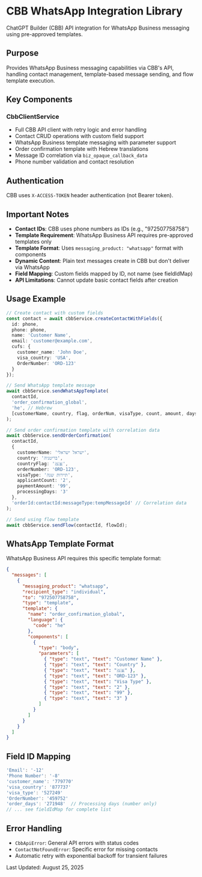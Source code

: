 # CBB WhatsApp Integration Library

ChatGPT Builder (CBB) API integration for WhatsApp Business messaging using pre-approved templates.

## Purpose

Provides WhatsApp Business messaging capabilities via CBB's API, handling contact management, template-based message sending, and flow template execution.

## Key Components

### CbbClientService
- Full CBB API client with retry logic and error handling
- Contact CRUD operations with custom field support
- WhatsApp Business template messaging with parameter support
- Order confirmation template with Hebrew translations
- Message ID correlation via `biz_opaque_callback_data`
- Phone number validation and contact resolution

## Authentication

CBB uses `X-ACCESS-TOKEN` header authentication (not Bearer token).

## Important Notes

- **Contact IDs**: CBB uses phone numbers as IDs (e.g., "972507758758")
- **Template Requirement**: WhatsApp Business API requires pre-approved templates only
- **Template Format**: Uses `messaging_product: "whatsapp"` format with components
- **Dynamic Content**: Plain text messages create in CBB but don't deliver via WhatsApp
- **Field Mapping**: Custom fields mapped by ID, not name (see fieldIdMap)
- **API Limitations**: Cannot update basic contact fields after creation

## Usage Example

```typescript
// Create contact with custom fields
const contact = await cbbService.createContactWithFields({
  id: phone,
  phone: phone,
  name: 'Customer Name',
  email: 'customer@example.com',
  cufs: {
    customer_name: 'John Doe',
    visa_country: 'USA',
    OrderNumber: 'ORD-123'
  }
});

// Send WhatsApp template message
await cbbService.sendWhatsAppTemplate(
  contactId,
  'order_confirmation_global',
  'he', // Hebrew
  [customerName, country, flag, orderNum, visaType, count, amount, days]
);

// Send order confirmation template with correlation data
await cbbService.sendOrderConfirmation(
  contactId, 
  {
    customerName: 'ישראל ישראלי',
    country: 'בריטניה',
    countryFlag: '🇬🇧',
    orderNumber: 'ORD-123',
    visaType: 'תיירות שנה',
    applicantCount: '2',
    paymentAmount: '99',
    processingDays: '3'
  },
  'orderId:contactId:messageType:tempMessageId' // Correlation data
);

// Send using flow template
await cbbService.sendFlow(contactId, flowId);
```

## WhatsApp Template Format

WhatsApp Business API requires this specific template format:

```json
{
  "messages": [
    {
      "messaging_product": "whatsapp",
      "recipient_type": "individual",
      "to": "972507758758",
      "type": "template",
      "template": {
        "name": "order_confirmation_global",
        "language": {
          "code": "he"
        },
        "components": [
          {
            "type": "body",
            "parameters": [
              { "type": "text", "text": "Customer Name" },
              { "type": "text", "text": "Country" },
              { "type": "text", "text": "🇬🇧" },
              { "type": "text", "text": "ORD-123" },
              { "type": "text", "text": "Visa Type" },
              { "type": "text", "text": "2" },
              { "type": "text", "text": "99" },
              { "type": "text", "text": "3" }
            ]
          }
        ]
      }
    }
  ]
}
```

## Field ID Mapping

```typescript
'Email': '-12'
'Phone Number': '-8'  
'customer_name': '779770'
'visa_country': '877737'
'visa_type': '527249'
'OrderNumber': '459752'
'order_days': '271948'  // Processing days (number only)
// ... see fieldIdMap for complete list
```

## Error Handling

- `CbbApiError`: General API errors with status codes
- `ContactNotFoundError`: Specific error for missing contacts
- Automatic retry with exponential backoff for transient failures

Last Updated: August 25, 2025